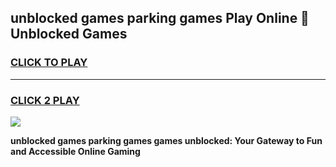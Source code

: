 
## unblocked games parking games Play Online 👋 Unblocked Games
<h3>
<a href="https://premium.freeplayer.one?title=unblocked_games_parking_games&ref=19F">CLICK TO PLAY</a></h3>
<hr>

<h3>
<a href="https://premium.freeplayer.one?title=unblocked_games_parking_games&ref=19F">CLICK 2 PLAY</a>
  
</h3>

<a href="https://premium.freeplayer.one?title=unblocked_games_parking_games&ref=19F"><img src="https://clearcache.store/games.png"></a>


**unblocked games parking games games unblocked: Your Gateway to Fun and Accessible Online Gaming**
